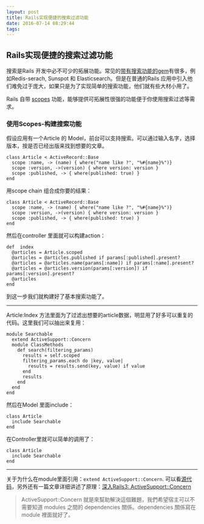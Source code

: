 ```yaml
---
layout: post
title: Rails实现便捷的搜索过滤功能
date: 2016-07-14 08:29:44
tags:
---
```



## Rails实现便捷的搜索过滤功能


      
搜索是Rails 开发中必不可少的拓展功能。常见的<a href="https://www.ruby-toolbox.com/categories/rails_search" target="_blank" rel="external">带有搜索功能的gem</a>有很多，例如Redis-serach, Sunspot 和 Elasticsearch。但是在普通的Rails 应用中引入他们难免过于庞大，如果只是为了实现简单的搜索功能，他们就有些大材小用了。

Rails 自带 <a href="http://guides.rubyonrails.org/active_record_querying.html#scopes" target="_blank" rel="external">scopes</a> 功能，能够提供可拓展性很强的功能便于你使用搜索过滤等需求。</p>

### 使用Scopes-构建搜索功能

假设应用有一个Article 的 Model，前台可以支持搜索。可以通过输入名字，选择版本，按是否已经出版来找到想要的文章。

```
class Article < ActiveRecord::Base
  scope :name, -> (name) { where("name like ?", "%#{name}%")}
  scope :version, ->(version) { where version: version }
  scope :published, -> { where(published: true) }
end
```

用scope chain 组合成你要的结果：

```
class Article < ActiveRecord::Base
  scope :name, -> (name) { where("name like ?", "%#{name}%")}
  scope :version, ->(version) { where version: version }
  scope :published, -> { where(published: true) }
end
```

然后在controller 里面就可以构建action：

```
def  index
  @articles = Article.scoped
  @articles = @articles.published if params[:published].present?
  @articles = @articles.name(params[:name]) if params[:name].present?
  @articles = @articles.version(params[:version]) if params[:version].present?
  @articles
end
```

到这一步我们就构建好了基本搜索功能了。
<hr>

Article:Index 方法里面为了过滤出想要的article数据，明显用了好多可以重复的代码。这里我们可以抽出来复用：

```
module Searchable
  extend ActiveSupport::Concern
  module ClassMethods
    def search(filtering_params)
      results = self.scoped
      filtering_params.each do |key, value|
        results = results.send(key, value) if value
      end
      results
    end
  end
end
```

然后在Model 里面include：

```
class Article
  include Searchable
end
```

在Controller里就可以简单的调用了：

```
class Article
  include Searchable
end
```

<hr>
关于为什么在module里面引用：<code>extend ActiveSupport::Concern</code>. 可以看<a href="https://github.com/rails/rails/blob/master/activesupport/lib/active_support/concern.rb" target="_blank" rel="external">源代码</a>，另外还有一篇文章详细讲述了原理：<a href="https://ihower.tw/blog/archives/3949" target="_blank" rel="external">深入Rails3: ActiveSupport::Concern</a></p>

>  ActiveSupport::Concern 就是來幫助解決這個難題，我們希望宿主可以不需要知道 modules 之間的 dependencies 關係。dependencies 關係寫在 module 裡面就好了。